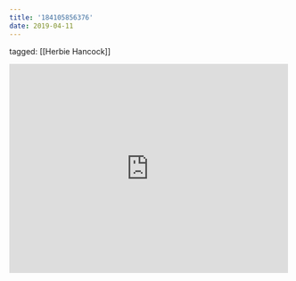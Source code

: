 ```yaml
---
title: '184105856376'
date: 2019-04-11
---
```

tagged: [[Herbie Hancock]]
<iframe allow="accelerometer; autoplay; clipboard-write; encrypted-media; gyroscope; picture-in-picture" allowfullscreen="" frameborder="0" height="375" id="youtube_iframe" src="https://www.youtube.com/embed/4bjPlBC4h_8?feature=oembed&amp;enablejsapi=1&amp;origin=https://safe.txmblr.com&amp;wmode=opaque" width="500"></iframe>